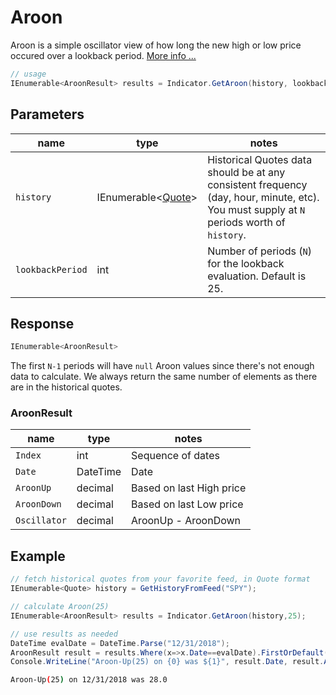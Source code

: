 ﻿# Aroon

Aroon is a simple oscillator view of how long the new high or low price occured over a lookback period.
[More info ...](https://school.stockcharts.com/doku.php?id=technical_indicators:aroon)

```csharp
// usage
IEnumerable<AroonResult> results = Indicator.GetAroon(history, lookbackPeriod);  
```

## Parameters

| name | type | notes
| -- |-- |--
| `history` | IEnumerable\<[Quote](/GUIDE.md#Quote)\> | Historical Quotes data should be at any consistent frequency (day, hour, minute, etc).  You must supply at `N` periods worth of `history`.
| `lookbackPeriod` | int | Number of periods (`N`) for the lookback evaluation.  Default is 25.

## Response

```csharp
IEnumerable<AroonResult>
```

The first `N-1` periods will have `null` Aroon values since there's not enough data to calculate.  We always return the same number of elements as there are in the historical quotes.

### AroonResult

| name | type | notes
| -- |-- |--
| `Index` | int | Sequence of dates
| `Date` | DateTime | Date
| `AroonUp` | decimal | Based on last High price
| `AroonDown` | decimal | Based on last Low price
| `Oscillator` | decimal | AroonUp - AroonDown

## Example

```csharp
// fetch historical quotes from your favorite feed, in Quote format
IEnumerable<Quote> history = GetHistoryFromFeed("SPY");

// calculate Aroon(25)
IEnumerable<AroonResult> results = Indicator.GetAroon(history,25);

// use results as needed
DateTime evalDate = DateTime.Parse("12/31/2018");
AroonResult result = results.Where(x=>x.Date==evalDate).FirstOrDefault();
Console.WriteLine("Aroon-Up(25) on {0} was ${1}", result.Date, result.AroonUp);
```

```bash
Aroon-Up(25) on 12/31/2018 was 28.0
```
